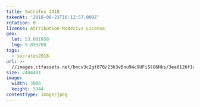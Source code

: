 ```yaml
---
title: SoCraTes 2018
takenAt: '2018-08-23T16:12:57.000Z'
rotation: 0
license: Attribution-NoDerivs License
geo:
  lat: 53.001958
  lng: 9.859708
tags:
  - socrates2018
url: >-
  //images.ctfassets.net/bncv3c2gt878/23k3vBnu94c9UFiSlG6Hks/3ea0126f1c8c83e125e4ae799ed2759c/socrates-2018_44354352122_o
size: 2484401
image:
  width: 3006
  height: 5344
contentType: image/jpeg
---
```


